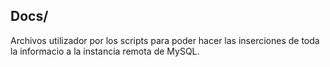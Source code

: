 ## Docs/
Archivos utilizador por los scripts para poder hacer las inserciones de toda la informacio a la instancia remota de MySQL.